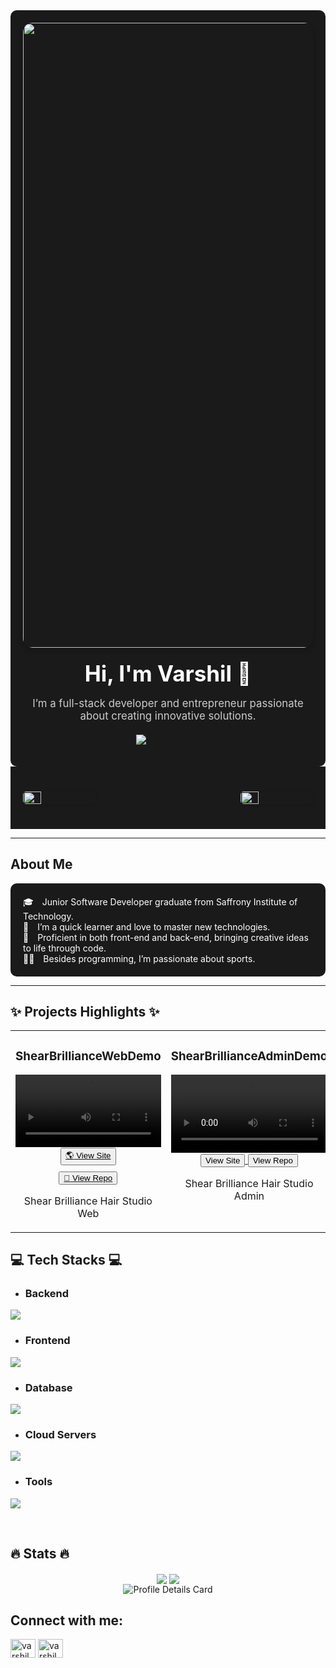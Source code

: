 <div align="center" style="background-color: #1a1a1a; padding: 20px; border-radius: 10px;">
  <img src="https://github.com/user-attachments/assets/5288ff42-7ecf-4e19-a28c-2d0de829e729" alt="Varshil" style="width: 1000px; height: auto; border-radius: 15px; box-shadow: 0 4px 8px rgba(0, 0, 0, 0.2);" />
  <h1 style="color: #ffffff; font-size: 2.5em; margin: 20px 0 10px;">Hi, I'm Varshil 👋</h1>
  <p style="color: #cccccc; font-size: 1.2em; margin-bottom: 20px;">I’m a full-stack developer and entrepreneur passionate about creating innovative solutions.</p>
  <p>
    <img src="https://komarev.com/ghpvc/?username=Varshil25&label=Profile%20views&color=0e75b6&style=flat-square" alt="Profile Views" />
  </p>
</div>

<!-- Animated GIFs on left and right with particle effects -->
<div style="position: relative; background-color: #1a1a1a; padding: 20px; overflow: hidden;">
  <!-- Pink particle effects (simulated with CSS, but you can use an image or GIF if available) -->
  <div style="position: absolute; top: 0; left: 0; width: 100%; height: 100%; background: url('https://example.com/pink-particles.gif') no-repeat center; opacity: 0.3; pointer-events: none;"></div>
  
  <div style="display: flex; justify-content: space-between; margin: 20px 0; position: relative; z-index: 1;">
    <img align="left" src="https://user-images.githubusercontent.com/65187002/144930161-2f783401-8d27-4fdf-a2f7-cc0ba32f1f1f.gif" width="25%" style="display: inline; border-radius: 5px; box-shadow: 0 2px 4px rgba(0, 0, 0, 0.1);" />
    <img align="right" src="https://user-images.githubusercontent.com/65187002/144930161-2f783401-8d27-4fdf-a2f7-cc0ba32f1f1f.gif" width="25%" style="display: inline; border-radius: 5px; box-shadow: 0 2px 4px rgba(0, 0, 0, 0.1);" />
  </div>
</div>

---

## About Me


<p align="left" style="background-color: #1a1a1a; padding: 20px; border-radius: 10px; color: #ffffff;">
  <span style="display: inline-block; margin-right: 10px;">🎓</span> Junior Software Developer graduate from Saffrony Institute of Technology.  
  <br>
  <span style="display: inline-block; margin-right: 10px;">🧠</span> I’m a quick learner and love to master new technologies.  
  <br>
  <span style="display: inline-block; margin-right: 10px;">💪</span> Proficient in both front-end and back-end, bringing creative ideas to life through code.  
  <br>
  <span style="display: inline-block; margin-right: 10px;">🏋️‍♂️</span> Besides programming, I’m passionate about sports.
</p>

---

## ✨ Projects Highlights ✨

<table>
    <tr>
      <td width="33%" valign="top">
        <div align="center">
          <h3>ShearBrillianceWebDemo</h3>
          <video width="100%" controls autoPlay mute src="https://github.com/user-attachments/assets/f87eeee0-121b-439c-9265-f8f426d7609e"></video>
          <br>
          <!-- View Site Button on a new line -->
          <a href="https://shear-brilliance-web-lvqt.onrender.com" target="_blank">
            <button style="display:block; margin-bottom: 10px;">
              <span>&#127758;</span> View Site
            </button>
          </a>
          <!-- View Repo Button on a new line -->
          <a href="https://github.com/Varshil25/Salon_Management_System" target="_blank">
            <button style="display:block;">
              <span>&#128214;</span> View Repo
            </button>
          </a>
          <p>Shear Brilliance Hair Studio Web</p>
        </div>
      </td>
    <td width="33%" valign="top">
      <div align="center">
        <h3>ShearBrillianceAdminDemo</h3>
        <video width="100%" controls autoPlay mute src="https://github.com/user-attachments/assets/aed581bb-c496-4676-af72-2f4fa413ff93"></video>
        <br>
        <a href="https://admin.orioniktechnologies.com" target="_blank">
          <button>View Site</button>
        </a>
        <a href="https://github.com/Varshil25/Salon_Management_System" target="_blank">
          <button>View Repo</button>
        </a>
        <p>Shear Brilliance Hair Studio Admin</p>
      </div>
    </td>
  </tr>
</table>


###

<h2 align="left">💻 Tech Stacks 💻</h2>

- ### Backend
<p align="left">
  <a href="https://skillicons.dev">
    <img src="https://skillicons.dev/icons?i=nodejs,express,javascript,typescript,prisma" />
  </a>
</p>

- ### Frontend
<p align="left">
  <a href="https://skillicons.dev">
    <img src="https://skillicons.dev/icons?i=ts,js,react,nextjs,redux,tailwind,materialui,threejs" />
  </a>
</p>

- ### Database
<p align="left">
  <a href="https://skillicons.dev">
    <img src="https://skillicons.dev/icons?i=mongodb,mysql,postgresql" />
  </a>
</p>

- ### Cloud Servers
<p align="left">
  <a href="https://skillicons.dev">
    <img src="https://skillicons.dev/icons?i=firebase" />
  </a>
</p>

- ### Tools
<p align="left">
  <a href="https://skillicons.dev">
    <img src="https://skillicons.dev/icons?i=git,github,docker,figma,vscode,postman,linux,eclipse," />
  </a>
</p>

<br/>


## 🔥 Stats 🔥
<div align="center">
  <img src="https://github-readme-stats.vercel.app/api/top-langs/?username=Varshil25&layout=compact&hide_border=true&theme=transparent" align="center" />
  <img src="https://github-readme-streak-stats.herokuapp.com?user=Varshil25&theme=transparent&hide_border=true" align="center" />
</div>  


<div align="center">
  <img src="http://github-profile-summary-cards.vercel.app/api/cards/profile-details?username=Varshil25&theme=nord_bright" alt="Profile Details Card">
</div>

## Connect with me:
<a href="https://www.linkedin.com/in/varshil25/" target="blank"><img align="center" src="https://raw.githubusercontent.com/rahuldkjain/github-profile-readme-generator/master/src/images/icons/Social/linked-in-alt.svg" alt="varshil.2507" height="30" width="40" /></a>
<a href="https://www.instagram.com/varshil.2507/" target="blank"><img align="center" src="https://raw.githubusercontent.com/rahuldkjain/github-profile-readme-generator/master/src/images/icons/Social/instagram.svg" alt="varshil.2507" height="30" width="40" /></a>


